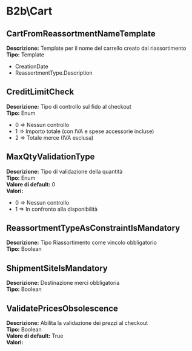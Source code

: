 # B2b\Cart
CartFromReassortmentNameTemplate 
----
 **Descrizione:** Template per il nome del carrello creato dal riassortimento <br>
**Tipo:** Template <br>
* CreationDate
* ReassortmentType.Description

CreditLimitCheck 
----
 **Descrizione:** Tipo di controllo sul fido al checkout <br>
**Tipo:** Enum <br>
* 0 => Nessun controllo
* 1 => Importo totale (con IVA e spese accessorie incluse)
* 2 => Totale merce (IVA esclusa)

MaxQtyValidationType 
----
 **Descrizione:** Tipo di validazione della quantità <br>
**Tipo:** Enum <br>
**Valore di default:** 0 <br>
**Valori:**
* 0 => Nessun controllo
* 1 => In confronto alla disponibilità

ReassortmentTypeAsConstraintIsMandatory 
----
 **Descrizione:** Tipo Riassortimento come vincolo obbligatorio <br>
**Tipo:** Boolean <br>

ShipmentSiteIsMandatory 
----
 **Descrizione:** Destinazione merci obbligatoria <br>
**Tipo:** Boolean <br>

ValidatePricesObsolescence 
----
 **Descrizione:** Abilita la validazione dei prezzi al checkout <br>
**Tipo:** Boolean <br>
**Valore di default:** True <br>
**Valori:**

